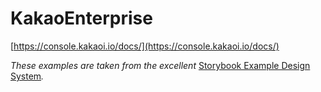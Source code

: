# KakaoEnterprise

[https://console.kakaoi.io/docs/](https://console.kakaoi.io/docs/)

_These examples are taken from the excellent_ [Storybook Example Design System](https://5ccbc373887ca40020446347-geedzbiswp.chromatic.com/?path=/story/icon--labels)_._
